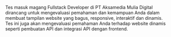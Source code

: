 Tes masuk magang Fullstack Developer di PT Aksamedia Mulia Digital dirancang untuk mengevaluasi pemahaman dan kemampuan Anda dalam membuat tampilan website yang bagus, responsive, interaktif dan dinamis. Tes ini juga akan mengevaluasi pemahaman Anda terhadap website dinamis seperti pembuatan API dan integrasi API dengan frontend.